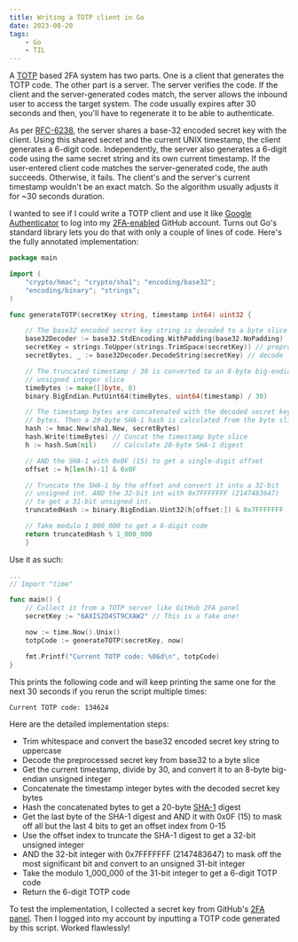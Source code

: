 ```yaml
---
title: Writing a TOTP client in Go
date: 2023-08-20
tags:
    - Go
    - TIL
---
```


A [TOTP] based 2FA system has two parts. One is a client that generates the TOTP code. The
other part is a server. The server verifies the code. If the client and the server-generated
codes match, the server allows the inbound user to access the target system. The code
usually expires after 30 seconds and then, you'll have to regenerate it to be able to
authenticate.

As per [RFC-6238], the server shares a base-32 encoded secret key with the client. Using
this shared secret and the current UNIX timestamp, the client generates a 6-digit code.
Independently, the server also generates a 6-digit code using the same secret string and its
own current timestamp. If the user-entered client code matches the server-generated code,
the auth succeeds. Otherwise, it fails. The client's and the server's current timestamp
wouldn't be an exact match. So the algorithm usually adjusts it for ~30 seconds duration.

I wanted to see if I could write a TOTP client and use it like [Google Authenticator] to
log into my [2FA-enabled] GitHub account. Turns out Go's standard library lets you do that
with only a couple of lines of code. Here's the fully annotated implementation:

```go
package main

import (
    "crypto/hmac"; "crypto/sha1"; "encoding/base32";
    "encoding/binary"; "strings";
)

func generateTOTP(secretKey string, timestamp int64) uint32 {

    // The base32 encoded secret key string is decoded to a byte slice
    base32Decoder := base32.StdEncoding.WithPadding(base32.NoPadding)
    secretKey = strings.ToUpper(strings.TrimSpace(secretKey)) // preprocess
    secretBytes, _ := base32Decoder.DecodeString(secretKey) // decode

    // The truncated timestamp / 30 is converted to an 8-byte big-endian
    // unsigned integer slice
    timeBytes := make([]byte, 8)
    binary.BigEndian.PutUint64(timeBytes, uint64(timestamp) / 30)

    // The timestamp bytes are concatenated with the decoded secret key
    // bytes. Then a 20-byte SHA-1 hash is calculated from the byte slice
    hash := hmac.New(sha1.New, secretBytes)
    hash.Write(timeBytes) // Concat the timestamp byte slice
    h := hash.Sum(nil)    // Calculate 20-byte SHA-1 digest

    // AND the SHA-1 with 0x0F (15) to get a single-digit offset
    offset := h[len(h)-1] & 0x0F

    // Truncate the SHA-1 by the offset and convert it into a 32-bit
    // unsigned int. AND the 32-bit int with 0x7FFFFFFF (2147483647)
    // to get a 31-bit unsigned int.
    truncatedHash := binary.BigEndian.Uint32(h[offset:]) & 0x7FFFFFFF

    // Take modulo 1_000_000 to get a 6-digit code
    return truncatedHash % 1_000_000
    }
```

Use it as such:

```go
...
// Import "time"

func main() {
    // Collect it from a TOTP server like GitHub 2FA panel
    secretKey := "6AXIS2D4ST9CXAW2" // This is a fake one!

    now := time.Now().Unix()
    totpCode := generateTOTP(secretKey, now)

    fmt.Printf("Current TOTP code: %06d\n", totpCode)
}
```

This prints the following code and will keep printing the same one for the next 30 seconds
if you rerun the script multiple times:

```txt
Current TOTP code: 134624
```

Here are the detailed implementation steps:

* Trim whitespace and convert the base32 encoded secret key string to uppercase
* Decode the preprocessed secret key from base32 to a byte slice
* Get the current timestamp, divide by 30, and convert it to an 8-byte big-endian unsigned
integer
* Concatenate the timestamp integer bytes with the decoded secret key bytes
* Hash the concatenated bytes to get a 20-byte [SHA-1] digest
* Get the last byte of the SHA-1 digest and AND it with 0x0F (15) to mask off all but the
last 4 bits to get an offset index from 0-15
* Use the offset index to truncate the SHA-1 digest to get a 32-bit unsigned integer
* AND the 32-bit integer with 0x7FFFFFFF (2147483647) to mask off the most significant bit
and convert to an unsigned 31-bit integer
* Take the modulo 1_000_000 of the 31-bit integer to get a 6-digit TOTP code
* Return the 6-digit TOTP code

To test the implementation, I collected a secret key from GitHub's [2FA panel]. Then I
logged into my account by inputting a TOTP code generated by this script. Worked flawlessly!

[totp]: https://www.twilio.com/docs/glossary/totp
[rfc-6238]: https://datatracker.ietf.org/doc/html/rfc6238
[google authenticator]: https://apps.apple.com/us/app/google-authenticator/id388497605
[2fa-enabled]: https://docs.github.com/en/authentication/securing-your-account-with-two-factor-authentication-2fa
[2fa panel]: https://docs.github.com/en/authentication/securing-your-account-with-two-factor-authentication-2fa/configuring-two-factor-authentication
[sha-1]: https://www.rfc-editor.org/rfc/rfc3174.html
